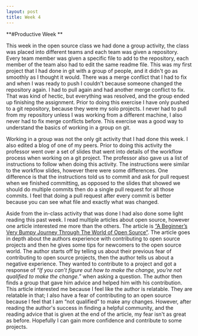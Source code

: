 ```yaml
---
layout: post
title: Week 4
---
```


**#Productive Week **

This week in the open source class we had done a group activity, the class was placed into different teams and each team was given a repository. Every team member was given a specific file to add to the repository, each member of the team also had to edit the same readme file. This was my first project that I had done in git with a group of people, and it didn't go as smoothly as I thought it would. There was a merge conflict that I had to fix and when I was ready to push I couldn't because someone changed the repository again. I had to pull again and had another merge conflict to fix. That was kind of hectic, but everything was resolved, and the group ended up finishing the assignment. Prior to doing this exercise I have only pushed to a git repository, because they were my solo projects. I never had to pull from my repository unless I was working from a different machine, I also never had to fix merge conflicts before. This exercise was a good way to understand the basics of working in a group on git. 

Working in a group was not the only git activity that I had done this week. I also edited a blog of one of my peers. Prior to doing this activity the professor went over a set of slides that went into details of the workflow process when working on a git project. The professor also gave us a list of instructions to follow when doing this activity. The instructions were similar to the workflow slides, however there were some differences. One difference is that the instructions told us to commit and ask for pull request when we finished committing, as opposed to the slides that showed we should do multiple commits then do a single pull request for all those commits. I feel that doing a pull request after every commit is better because you can see what file and exactly what was changed. 

Aside from the in-class activity that was done I had also done some light reading this past week. I read multiple articles about open source, however one article interested me more than the others. The article is [“A Beginner’s Very Bumpy Journey Through The World of Open Source”](https://www.freecodecamp.org/news/a-beginners-very-bumpy-journey-through-the-world-of-open-source-4d108d540b39/). The article goes in depth about the authors experience with contributing to open source projects and then he gives some tips for newcomers to the open source world. The author starts off by telling us about their previous fear of contributing to open source projects, then the author tells us about a negative experience. They wanted to contribute to a project and got a response of *“If you can’t figure out how to make the change, you’re not qualified to make the change.”*  when asking a question. The author then finds a group that gave him advice and helped him with his contribution. This article interested me because I feel like the author is relatable. They are relatable in that; I also have a fear of contributing to an open source because I feel that I am “not qualified” to make any changes. However, after reading the author's success in finding a helpful community, and the reading advice that is given at the end of the article, my fear isn't as great as before. Hopefully I can gain more confidence and contribute to some projects. 









